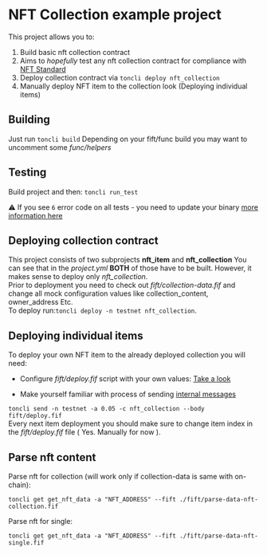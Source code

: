 # NFT Collection example project

This project allows you to:

1.  Build basic nft collection contract
2.  Aims to *hopefully* test any nft collection contract for compliance with [NFT Standard](https://github.com/ton-blockchain/TIPs/issues/62)
3.  Deploy collection contract via `toncli deploy nft_collection`
4.  Manually deploy NFT item to the collection look (Deploying individual items)

## Building

  Just run `toncli build`
  Depending on your fift/func build you may want
  to uncomment some *func/helpers*

## Testing

  Build project and then: `toncli run_test`  

  ⚠ If you see `6` error code on all tests - you need to update your binary [more information here](https://github.com/disintar/toncli/issues/72)
  
## Deploying collection contract

  This project consists of two subprojects **nft_item** and **nft_collection**
  You can see that in the *project.yml*
  **BOTH** of those have to be built.
  However, it makes sense to deploy only *nft_collection*.  
  Prior to deployment you need to check out *fift/collection-data.fif*
  and change all mock configuration values like collection_content,
  owner_address Etc.  
  To deploy run:`toncli deploy -n testnet nft_collection`.  
  
## Deploying individual items

  To deploy your own NFT item to the already deployed collection
  you will need:  
  
+   Configure *fift/deploy.fif* script with your own values:
[Take a look](https://github.com/ton-blockchain/TIPs/issues/64)  

+   Make yourself familiar with process of sending  [internal messages](https://github.com/disintar/toncli/blob/master/docs/advanced/send_fift_internal.md)  

`toncli send -n testnet -a 0.05 -c nft_collection --body fift/deploy.fif`  
Every next item deployment you should make sure to
change item index in the *fift/deploy.fif* file ( Yes. Manually for now ).

## Parse nft content

Parse nft for collection (will work only if collection-data is same with on-chain):

`toncli get get_nft_data -a "NFT_ADDRESS" --fift ./fift/parse-data-nft-collection.fif`

Parse nft for single:

`toncli get get_nft_data -a "NFT_ADDRESS" --fift ./fift/parse-data-nft-single.fif`
